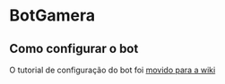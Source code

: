 # BotGamera

## Como configurar o bot

O tutorial de configuração do bot foi [movido para a wiki](https://github.com/joao-0213/BotGamera/wiki/Configurar-o-bot)
